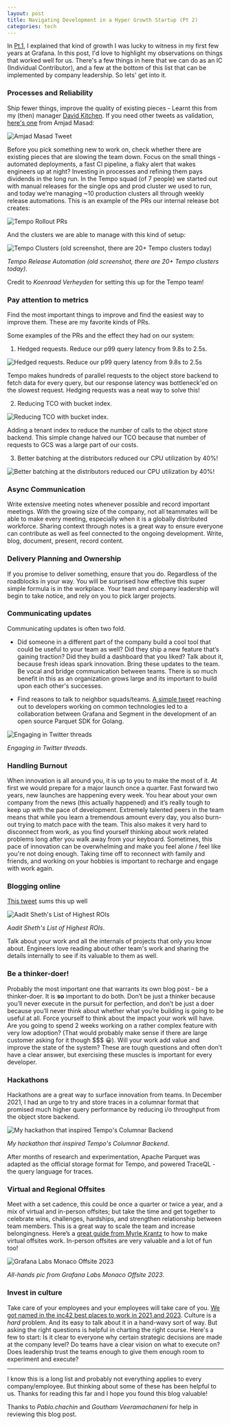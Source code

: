 ```yaml
---
layout: post
title: Navigating Development in a Hyper Growth Startup (Pt 2)
categories: tech
---
```


In [Pt.1](https://annanay25.github.io/navigating-development-in-a-hyper-growth-startup/), I explained that kind of growth I was lucky to witness in my first few years at Grafana. In this post, I'd love to highlight my observations on things that worked well for us. There's a few things in here that we can do as an IC (Individual Contributor),
and a few at the bottom of this list that can be implemented by company leadership. So lets' get into it.

### Processes and Reliability
Ship fewer things, improve the quality of existing pieces - Learnt this from my (then) manager [David Kitchen](https://www.linkedin.com/in/deekitchen). If you need other tweets as validation, [here's one](https://twitter.com/amasad/status/1488713434208169986) from Amjad Masad:

![Amjad Masad Tweet](../../images/amjad_tweet.png)

Before you pick something new to work on, check whether there are existing pieces that are slowing the team down. Focus on the small things - automated deployments, a fast CI pipeline, a flaky alert that wakes engineers up at night? Investing in processes and refining them pays dividends in the long run. In the Tempo squad (of 7 people) we started out with manual releases for the single ops and prod cluster we used to run, and today we’re managing ~10 production clusters all through weekly release automations. This is an example of the PRs our internal release bot creates:

![Tempo Rollout PRs](../../images/tempo_rollout_prs_1.png)

And the clusters we are able to manage with this kind of setup:

![Tempo Clusters (old screenshot, there are 20+ Tempo clusters today)](../../images/tempo_rollout_prs_2.png)

_Tempo Release Automation (old screenshot, there are 20+ Tempo clusters today)_.

Credit to _Koenraad Verheyden_ for setting this up for the Tempo team!

### Pay attention to metrics

Find the most important things to improve and find the easiest way to improve them. These are my favorite kinds of PRs. 

Some examples of the PRs and the effect they had on our system:

1) Hedged requests. Reduce our p99 query latency from 9.8s to 2.5s.

![Hedged requests. Reduce our p99 query latency from 9.8s to 2.5s](../../images/hedged_requests.png)

Tempo makes hundreds of parallel requests to the object store backend to fetch data for every query, but our response latency was bottleneck'ed on the slowest request. Hedging requests was a neat way to solve this!

2) Reducing TCO with bucket index.

![Reducing TCO with bucket index](../../images/bucket_index.png).

Adding a tenant index to reduce the number of calls to the object store backend. This simple change halved our TCO because that number of requests to GCS was a large part of our costs. 

3) Better batching at the distributors reduced our CPU utilization by 40%!

![Better batching at the distributors reduced our CPU utilization by 40%!](../../images/cpu_optimisation.png)

### Async Communication
Write extensive meeting notes whenever possible and record important meetings. With the growing size of the company, not all teammates will be able to make every meeting, especially when it is a globally distributed workforce. 
Sharing context through notes is a great way to ensure everyone can contribute as well as feel connected to the ongoing development. Write, blog, document, present, record content.

### Delivery Planning and Ownership
If you promise to deliver something, ensure that you do. Regardless of the roadblocks in your way. You will be surprised how effective this super simple formula is in the workplace. 
Your team and company leadership will begin to take notice, and rely on you to pick larger projects.

### Communicating updates
Communicating updates is often two fold.

- Did someone in a different part of the company build a cool tool that could be useful to your team as well? Did they ship a new feature that’s gaining traction? Did they build a dashboard that you liked? Talk about it, because fresh ideas spark innovation.
Bring these updates to the team. Be vocal and bridge communication between teams. There is so much benefit in this as an organization grows large and its important to build upon each other's successes.

- Find reasons to talk to neighbor squads/teams. [A simple tweet](https://twitter.com/mrannanay/status/1480492206662111232) reaching out to developers working on common technologies led to a collaboration between Grafana and Segment in the development of an open source Parquet SDK for Golang.

![Engaging in Twitter threads](../../images/twitter_thread.png)

_Engaging in Twitter threads_.

### Handling Burnout

When innovation is all around you, it is up to you to make the most of it. At first we would prepare for a major launch once a quarter. Fast forward two years, new launches are happening every week. 
You hear about your own company from the news (this actually happened) and it’s really tough to keep up with the pace of development. 
Extremely talented peers in the team means that while you learn a tremendous amount every day, you also burn-out trying to match pace with the team. This also makes it very hard to disconnect from work, as you find yourself thinking about work related problems long after you walk away from your keyboard.
Sometimes, this pace of innovation can be overwhelming and make you feel alone / feel like you're not doing enough.
Taking time off to reconnect with family and friends, and working on your hobbies is important to recharge and engage with work again.

### Blogging online

[This tweet](https://twitter.com/aaditsh/status/1490374753554776075) sums this up well

![Aadit Sheth's List of Highest ROIs](../../images/blog_online_tweet.png)

_Aadit Sheth's List of Highest ROIs_.

Talk about your work and all the internals of projects that only you know about. Engineers love reading about other team's work and sharing the details internally to see if its valuable to them as well.

### Be a thinker-doer!

Probably the most important one that warrants its own blog post - be a thinker-doer. It is **so** important to do both. Don’t be just a thinker because you’ll never execute in the pursuit for perfection, and don’t be just a doer because you’ll never think about whether what you’re building is going to be useful at all. 
Force yourself to think about the impact your work will have. Are you going to spend 2 weeks working on a rather complex feature with very low adoption? (That would probably make sense if there are large customer asking for it though $$$ 😀). 
Will your work add value and improve the state of the system? These are tough questions and often don’t have a clear answer, but exercising these muscles is important for every developer.

### Hackathons

Hackathons are a great way to surface innovation from teams. In December 2021, I had an urge to try and store traces in a columnar format that promised much higher query performance by reducing i/o throughput from the object store backend.

![My hackathon that inspired Tempo's Columnar Backend](../../images/parquet_hackathon.png)

_My hackathon that inspired Tempo's Columnar Backend_.

After months of research and experimentation, Apache Parquet was adapted as the official storage format for Tempo, and powered TraceQL - the query language for traces.

### Virtual and Regional Offsites
Meet with a set cadence, this could be once a quarter or twice a year, and a mix of virtual and in-person offsites; but take the time and get together to celebrate wins, challenges, hardships, and strengthen relationship between team members.
This is a great way to scale the team and increase belongingness. Here’s a [great guide from Myrle Krantz](https://grafana.com/blog/2022/01/13/virtual-offsite-ideas-that-work-how-the-grafana-cloud-team-brings-together-150-people-online/) to how to make virtual offsites work. 
In-person offsites are very valuable and a lot of fun too!

![Grafana Labs Monaco Offsite 2023](../../images/grafana_labs_monaco_offsite.png)

_All-hands pic from Grafana Labs Monaco Offsite 2023_.

### Invest in culture
Take care of your employees and your employees will take care of you. [We got named in the inc42 best places to work in 2021 and 2023](https://grafana.com/blog/2023/05/09/grafana-labs-named-to-the-inc.-best-workplaces-2023-list/).
Culture is a _hard_ problem. And its easy to talk about it in a hand-wavy sort of way. But asking the right questions is helpful in charting the right course. Here's a few to start: Is it clear to everyone why certain strategic decisions are made at the company level?
Do teams have a clear vision on what to execute on? Does leadership trust the teams enough to give them enough room to experiment and execute?

--- 

I know this is a long list and probably not everything applies to every company/employee. But thinking about some of these has been helpful to us. Thanks for reading this far and I hope you found this blog valuable!

Thanks to _Pablo.chachin_ and _Goutham Veeramachaneni_ for help in reviewing this blog post.
